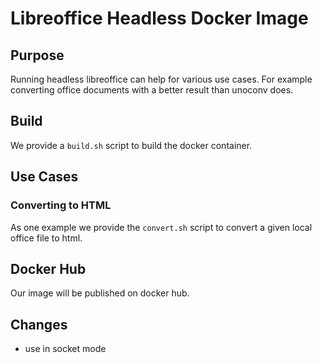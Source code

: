 # Libreoffice Headless Docker Image

## Purpose

Running headless libreoffice can help for various use cases. For example converting office documents with a better result than unoconv does.

## Build

We provide a `build.sh` script to build the docker container.

## Use Cases

### Converting to HTML

As one example we provide the `convert.sh` script to convert a given local office file to html.

## Docker Hub

Our image will be published on docker hub.

## Changes 

* use in socket mode 